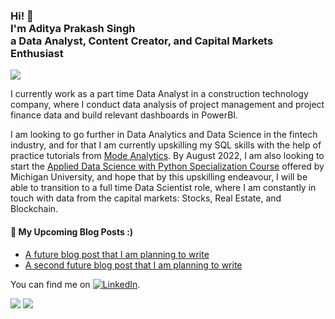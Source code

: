 
<h3>Hi! 👋<br> I'm Aditya Prakash Singh <br>a Data Analyst, Content Creator, and Capital Markets Enthusiast</h3>


<img src="https://i0.wp.com/petergrandich.com/wp-content/uploads/2019/08/stock-market-meme-20.jpg" resize=325,200>

I currently work as a part time Data Analyst in a construction technology company, where I conduct data analysis of project management and project finance data and build relevant dashboards in PowerBI.

I am looking to go further in Data Analytics and Data Science in the fintech industry, and for that I am currently upskilling my SQL skills with the help of practice tutorials from [Mode Analytics](https://mode.com/sql-tutorial/). By August 2022, I am also looking to start the [Applied Data Science with Python Specialization Course](https://www.coursera.org/specializations/data-science-python) offered by Michigan University, and hope that by this upskilling endeavour, I will be able to transition to a full time Data Scientist role, where I am constantly in touch with data from the capital markets: Stocks, Real Estate, and Blockchain.


<h4>📕 My Upcoming Blog Posts :) </h4>

<!-- BLOG-POST-LIST:START -->
- [A future blog post that I am planning to write](https://)
- [A second future blog post that I am planning to write](https://)
<!-- BLOG-POST-LIST:END -->


<!-- Actual text -->
You can find me on [![LinkedIn][1.1]][1].

<!-- Icons -->
[1.1]:<img height="50" src="https://cdn2.iconfinder.com/data/icons/social-icon-3/512/social_style_3_in-306.png">

<!-- Links to your social media accounts -->
[1]: https://www.linkedin.com/in/singhadityamech/


<img src="https://github-readme-stats.vercel.app/api?username=DDataDudeADi&show_icons=true"/>

<img src="https://github-readme-stats.vercel.app/api/top-langs?username=DDataDudeADi&layout=compact"/>





<!--
**DDataDudeADi/DDataDudeADi** is a ✨ _special_ ✨ repository because its `README.md` (this file) appears on your GitHub profile.

Here are some ideas to get you started:

- 🔭 I’m currently working on ...
- 🌱 I’m currently learning ...
- 👯 I’m looking to collaborate on ...
- 🤔 I’m looking for help with ...
- 💬 Ask me about ...
- 📫 How to reach me: ...
- 😄 Pronouns: ...
- ⚡ Fun fact: ...
-->
